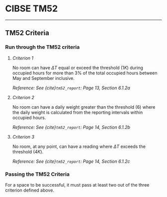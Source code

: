 # CIBSE TM52

---

## TM52 Criteria

### Run through the TM52 criteria
1. *Criterion 1* 
   
    No room can have $\Delta T$ equal or exceed the threshold $(1K)$ during occupied hours for more than 3% of the total occupied hours between May and September inclusive.
    
    *Reference: See {cite}`tm52_report`: Page 13, Section 6.1.2a*

2. *Criterion 2*
   
    No room can have a daily weight greater than the threshold $(6)$ where the daily weight is calculated from the reporting intervals within occupied hours. 
    
    *Reference: See {cite}`tm52_report`: Page 14, Section 6.1.2b*

3. *Criterion 3* 
   
    No room, at any point, can have a reading where $\Delta T$ exceeds the threshold $(4K)$. 
    
    *Reference: See {cite}`tm52_report`: Page 14, Section 6.1.2c*


### Passing the TM52 Criteria

For a space to be successful, it must pass at least two out of the three criterion defined above.